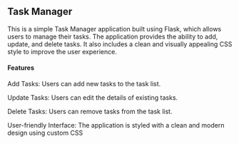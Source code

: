 ## Task Manager
This is a simple Task Manager application built using Flask, which allows users to manage their tasks. The application provides the ability to add, update, and delete tasks. It also includes a clean and visually appealing CSS style to improve the user experience.

#### Features
Add Tasks: Users can add new tasks to the task list.

Update Tasks: Users can edit the details of existing tasks.

Delete Tasks: Users can remove tasks from the task list.

User-friendly Interface: The application is styled with a clean and modern design using custom CSS
